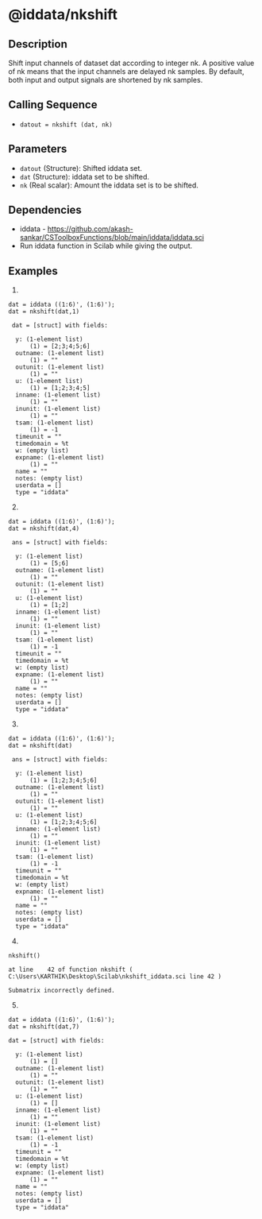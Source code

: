 # @iddata/nkshift
## Description
Shift input channels of dataset dat according to integer nk. A positive value of nk means that the input channels are delayed nk samples. By default, both input and output signals are shortened by nk samples.

## Calling Sequence
- `datout = nkshift (dat, nk)`

## Parameters
- `datout` (Structure): Shifted iddata set.
- `dat` (Structure): iddata set to be shifted.
- `nk` (Real scalar): Amount the iddata set is to be shifted.

## Dependencies
 - iddata - https://github.com/akash-sankar/CSToolboxFunctions/blob/main/iddata/iddata.sci
 - Run iddata function in Scilab while giving the output.

## Examples
1.
```
dat = iddata ((1:6)', (1:6)');
dat = nkshift(dat,1)
```
```
 dat = [struct] with fields:

  y: (1-element list)
      (1) = [2;3;4;5;6]
  outname: (1-element list)
      (1) = ""
  outunit: (1-element list)
      (1) = ""
  u: (1-element list)
      (1) = [1;2;3;4;5]
  inname: (1-element list)
      (1) = ""
  inunit: (1-element list)
      (1) = ""
  tsam: (1-element list)
      (1) = -1
  timeunit = ""
  timedomain = %t
  w: (empty list)
  expname: (1-element list)
      (1) = ""
  name = ""
  notes: (empty list)
  userdata = []
  type = "iddata"
```

2.
```
dat = iddata ((1:6)', (1:6)');
dat = nkshift(dat,4)
```
```
 ans = [struct] with fields:

  y: (1-element list)
      (1) = [5;6]
  outname: (1-element list)
      (1) = ""
  outunit: (1-element list)
      (1) = ""
  u: (1-element list)
      (1) = [1;2]
  inname: (1-element list)
      (1) = ""
  inunit: (1-element list)
      (1) = ""
  tsam: (1-element list)
      (1) = -1
  timeunit = ""
  timedomain = %t
  w: (empty list)
  expname: (1-element list)
      (1) = ""
  name = ""
  notes: (empty list)
  userdata = []
  type = "iddata"
```

3.
```
dat = iddata ((1:6)', (1:6)');
dat = nkshift(dat)
```
```
 ans = [struct] with fields:

  y: (1-element list)
      (1) = [1;2;3;4;5;6]
  outname: (1-element list)
      (1) = ""
  outunit: (1-element list)
      (1) = ""
  u: (1-element list)
      (1) = [1;2;3;4;5;6]
  inname: (1-element list)
      (1) = ""
  inunit: (1-element list)
      (1) = ""
  tsam: (1-element list)
      (1) = -1
  timeunit = ""
  timedomain = %t
  w: (empty list)
  expname: (1-element list)
      (1) = ""
  name = ""
  notes: (empty list)
  userdata = []
  type = "iddata"
```

4.
```
nkshift()
```
```
at line    42 of function nkshift ( C:\Users\KARTHIK\Desktop\Scilab\nkshift_iddata.sci line 42 )

Submatrix incorrectly defined.
```

5.
```
dat = iddata ((1:6)', (1:6)');
dat = nkshift(dat,7)
```
```
dat = [struct] with fields:

  y: (1-element list)
      (1) = []
  outname: (1-element list)
      (1) = ""
  outunit: (1-element list)
      (1) = ""
  u: (1-element list)
      (1) = []
  inname: (1-element list)
      (1) = ""
  inunit: (1-element list)
      (1) = ""
  tsam: (1-element list)
      (1) = -1
  timeunit = ""
  timedomain = %t
  w: (empty list)
  expname: (1-element list)
      (1) = ""
  name = ""
  notes: (empty list)
  userdata = []
  type = "iddata"
```



